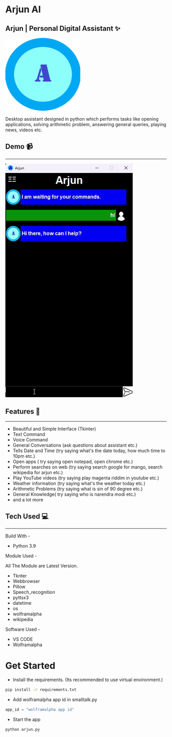# Arjun AI
## Arjun | Personal Digital Assistant ✨
![](https://github.com/blaze2004/arjun-ai/blob/main/arjun.png)

Desktop assistant designed in python which performs tasks like opening applications, solving arithmetic problem, answering general queries, playing news, videos etc.

## Demo 📹
---------------------
![](https://github.com/blaze2004/arjun-ai/blob/main/demo.gif)

## Features 📝
-------------------------
* Beautiful and Simple Interface (Tkinter)
* Text Command
* Voice Command
* General Conversations (ask questions about assistant etc.)
* Tells Date and Time (try saying what's the date today, how much time to 10pm etc.) 
* Open apps ( try saying open notepad, open chrome etc.)
* Perform searches on web (try saying search google for mango, search wikipedia for arjun etc.)
* Play YouTube videos (try saying play magenta riddim in youtube etc.)
* Weather information (try saying what's the weather today etc.)
* Arithmetic Problems (try saying what is sin of 90 degree etc.)
* General Knowledge( try saying who is narendra modi etc.)
* and a lot more

## Tech Used 💻
--------------------------
Build With -

* Python 3.9

Module Used -

All The Module are Latest Version.

* Tknter
* Webbrowser
* Pillow
* Speech_recognition
* pyttsx3
* datetime
* os
* wolframalpha
* wikipedia

Software Used -

* VS CODE
* Wolframalpha

# Get Started
* Install the requirements. (Its recommended to use virtual environment.)
```bash
pip install -r requirements.txt
```
* Add wolframalpha app id in smalltalk.py
```python
app_id = "wolframalpha app id"
```
* Start the app
```
python arjun.py
```